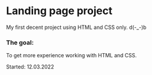 # Landing page project
My first decent project using HTML and CSS only.
d(-_-)b

### The goal: 
To get more experience working with HTML and CSS.
 
Started: 12.03.2022